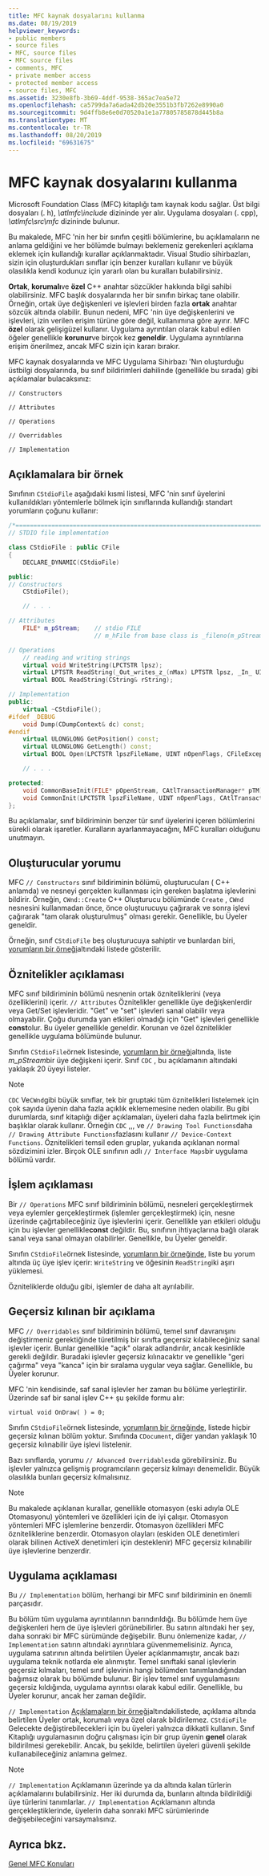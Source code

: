 ```yaml
---
title: MFC kaynak dosyalarını kullanma
ms.date: 08/19/2019
helpviewer_keywords:
- public members
- source files
- MFC, source files
- MFC source files
- comments, MFC
- private member access
- protected member access
- source files, MFC
ms.assetid: 3230e8fb-3b69-4ddf-9538-365ac7ea5e72
ms.openlocfilehash: ca5799da7a6ada42db20e3551b3fb7262e8990a0
ms.sourcegitcommit: 9d4ffb8e6e0d70520a1e1a77805785878d445b8a
ms.translationtype: MT
ms.contentlocale: tr-TR
ms.lasthandoff: 08/20/2019
ms.locfileid: "69631675"
---
```

# <a name="using-the-mfc-source-files"></a>MFC kaynak dosyalarını kullanma

Microsoft Foundation Class (MFC) kitaplığı tam kaynak kodu sağlar. Üst bilgi dosyaları (. h), *\atlmfc\include* dizininde yer alır. Uygulama dosyaları (. cpp), *\atlmfc\src\mfc* dizininde bulunur.

Bu makalede, MFC 'nin her bir sınıfın çeşitli bölümlerine, bu açıklamaların ne anlama geldiğini ve her bölümde bulmayı beklemeniz gerekenleri açıklama eklemek için kullandığı kurallar açıklanmaktadır. Visual Studio sihirbazları, sizin için oluşturdukları sınıflar için benzer kuralları kullanır ve büyük olasılıkla kendi kodunuz için yararlı olan bu kuralları bulabilirsiniz.

**Ortak**, **korumalı**ve **özel** C++ anahtar sözcükler hakkında bilgi sahibi olabilirsiniz. MFC başlık dosyalarında her bir sınıfın birkaç tane olabilir. Örneğin, ortak üye değişkenleri ve işlevleri birden fazla **ortak** anahtar sözcük altında olabilir. Bunun nedeni, MFC 'nin üye değişkenlerini ve işlevleri, izin verilen erişim türüne göre değil, kullanımına göre ayırır. MFC **özel** olarak gelişigüzel kullanır. Uygulama ayrıntıları olarak kabul edilen öğeler genellikle **korunur**ve birçok kez **geneldir**. Uygulama ayrıntılarına erişim önerilmez, ancak MFC sizin için kararı bırakır.

MFC kaynak dosyalarında ve MFC Uygulama Sihirbazı 'Nın oluşturduğu üstbilgi dosyalarında, bu sınıf bildirimleri dahilinde (genellikle bu sırada) gibi açıklamalar bulacaksınız:

`// Constructors`

`// Attributes`

`// Operations`

`// Overridables`

`// Implementation`

## <a name="an-example-of-the-comments"></a>Açıklamalara bir örnek

Sınıfının `CStdioFile` aşağıdaki kısmi listesi, MFC 'nin sınıf üyelerini kullanıldıkları yöntemlerle bölmek için sınıflarında kullandığı standart yorumların çoğunu kullanır:

```cpp
/*============================================================================*/
// STDIO file implementation

class CStdioFile : public CFile
{
    DECLARE_DYNAMIC(CStdioFile)

public:
// Constructors
    CStdioFile();

    // . . .

// Attributes
    FILE* m_pStream;    // stdio FILE
                        // m_hFile from base class is _fileno(m_pStream)

// Operations
    // reading and writing strings
    virtual void WriteString(LPCTSTR lpsz);
    virtual LPTSTR ReadString(_Out_writes_z_(nMax) LPTSTR lpsz, _In_ UINT nMax);
    virtual BOOL ReadString(CString& rString);

// Implementation
public:
    virtual ~CStdioFile();
#ifdef _DEBUG
    void Dump(CDumpContext& dc) const;
#endif
    virtual ULONGLONG GetPosition() const;
    virtual ULONGLONG GetLength() const;
    virtual BOOL Open(LPCTSTR lpszFileName, UINT nOpenFlags, CFileException* pError = NULL);

    // . . .

protected:
    void CommonBaseInit(FILE* pOpenStream, CAtlTransactionManager* pTM);
    void CommonInit(LPCTSTR lpszFileName, UINT nOpenFlags, CAtlTransactionManager* pTM);
};
```

Bu açıklamalar, sınıf bildiriminin benzer tür sınıf üyelerini içeren bölümlerini sürekli olarak işaretler. Kuralların ayarlanmayacağını, MFC kuralları olduğunu unutmayın.

## <a name="-constructors-comment"></a>Oluşturucular yorumu

MFC `// Constructors` sınıf bildiriminin bölümü, oluşturucuları ( C++ anlamda) ve nesneyi gerçekten kullanması için gereken başlatma işlevlerini bildirir. Örneğin, `CWnd::Create` C++ Oluşturucu bölümünde `Create` , `CWnd` nesnesini kullanmadan önce, önce oluşturucuyu çağırarak ve sonra işlevi çağırarak "tam olarak oluşturulmuş" olması gerekir. Genellikle, bu Üyeler geneldir.

Örneğin, sınıf `CStdioFile` beş oluşturucuya sahiptir ve bunlardan biri, [yorumların bir örneği](#an-example-of-the-comments)altındaki listede gösterilir.

## <a name="-attributes-comment"></a>Öznitelikler açıklaması

MFC sınıf bildiriminin bölümü nesnenin ortak özniteliklerini (veya özelliklerini) içerir. `// Attributes` Öznitelikler genellikle üye değişkenlerdir veya Get/Set işlevleridir. "Get" ve "set" işlevleri sanal olabilir veya olmayabilir. Çoğu durumda yan etkileri olmadığı için "Get" işlevleri genellikle **const**olur. Bu üyeler genellikle geneldir. Korunan ve özel öznitelikler genellikle uygulama bölümünde bulunur.

Sınıfın `CStdioFile`örnek listesinde, [yorumların bir örneği](#an-example-of-the-comments)altında, liste *m_pStream*bir üye değişkeni içerir. Sınıf `CDC` , bu açıklamanın altındaki yaklaşık 20 üyeyi listeler.

> [!NOTE]
> `CDC` Ve`CWnd`gibi büyük sınıflar, tek bir gruptaki tüm öznitelikleri listelemek için çok sayıda üyenin daha fazla açıklık eklememesine neden olabilir. Bu gibi durumlarda, sınıf kitaplığı diğer açıklamaları, üyeleri daha fazla belirtmek için başlıklar olarak kullanır. Örneğin `CDC` ,,, ve `// Drawing Tool Functions`daha `// Drawing Attribute Functions`fazlasını kullanır `// Device-Context Functions`. Öznitelikleri temsil eden gruplar, yukarıda açıklanan normal sözdizimini izler. Birçok OLE sınıfının adlı `// Interface Maps`bir uygulama bölümü vardır.

## <a name="-operations-comment"></a>İşlem açıklaması

Bir `// Operations` MFC sınıf bildiriminin bölümü, nesneleri gerçekleştirmek veya eylemler gerçekleştirmek (işlemler gerçekleştirmek) için, nesne üzerinde çağrtabileceğiniz üye işlevlerini içerir. Genellikle yan etkileri olduğu için bu işlevler genellikle**const** değildir. Bu, sınıfının ihtiyaçlarına bağlı olarak sanal veya sanal olmayan olabilirler. Genellikle, bu Üyeler geneldir.

Sınıfın `CStdioFile`örnek listesinde, [yorumların bir örneğinde](#an-example-of-the-comments), liste bu yorum altında üç üye işlev içerir: `WriteString` ve öğesinin `ReadString`iki aşırı yüklemesi.

Özniteliklerde olduğu gibi, işlemler de daha alt ayrılabilir.

## <a name="-overridables-comment"></a>Geçersiz kılınan bir açıklama

MFC `// Overridables` sınıf bildiriminin bölümü, temel sınıf davranışını değiştirmeniz gerektiğinde türetilmiş bir sınıfta geçersiz kılabileceğiniz sanal işlevler içerir. Bunlar genellikle "açık" olarak adlandırılır, ancak kesinlikle gerekli değildir. Buradaki işlevler geçersiz kılınacaktır ve genellikle "geri çağırma" veya "kanca" için bir sıralama uygular veya sağlar. Genellikle, bu Üyeler korunur.

MFC 'nin kendisinde, saf sanal işlevler her zaman bu bölüme yerleştirilir. Üzerinde saf bir sanal işlev C++ şu şekilde formu alır:

`virtual void OnDraw( ) = 0;`

Sınıfın `CStdioFile`örnek listesinde, [yorumların bir örneğinde](#an-example-of-the-comments), listede hiçbir geçersiz kılınan bölüm yoktur. Sınıfında `CDocument`, diğer yandan yaklaşık 10 geçersiz kılınabilir üye işlevi listelenir.

Bazı sınıflarda, yorumu `// Advanced Overridables`da görebilirsiniz. Bu işlevler yalnızca gelişmiş programcıların geçersiz kılmayı denemelidir. Büyük olasılıkla bunları geçersiz kılmalısınız.

> [!NOTE]
> Bu makalede açıklanan kurallar, genellikle otomasyon (eski adıyla OLE Otomasyonu) yöntemleri ve özellikleri için de iyi çalışır. Otomasyon yöntemleri MFC işlemlerine benzerdir. Otomasyon özellikleri MFC özniteliklerine benzerdir. Otomasyon olayları (eskiden OLE denetimleri olarak bilinen ActiveX denetimleri için desteklenir) MFC geçersiz kılınabilir üye işlevlerine benzerdir.

## <a name="-implementation-comment"></a>Uygulama açıklaması

Bu `// Implementation` bölüm, herhangi bir MFC sınıf bildiriminin en önemli parçasıdır.

Bu bölüm tüm uygulama ayrıntılarının barındırıldığı. Bu bölümde hem üye değişkenleri hem de üye işlevleri görünebilirler. Bu satırın altındaki her şey, daha sonraki bir MFC sürümünde değişebilir. Bunu önlemenize kadar, `// Implementation` satırın altındaki ayrıntılara güvenmemelisiniz. Ayrıca, uygulama satırının altında belirtilen Üyeler açıklanmamıştır, ancak bazı uygulama teknik notlarda ele alınmıştır. Temel sınıftaki sanal işlevlerin geçersiz kılmaları, temel sınıf işlevinin hangi bölümden tanımlandığından bağımsız olarak bu bölümde bulunur. Bir işlev temel sınıf uygulamasını geçersiz kıldığında, uygulama ayrıntısı olarak kabul edilir. Genellikle, bu Üyeler korunur, ancak her zaman değildir.

`// Implementation` [Açıklamaların bir örneği](#an-example-of-the-comments)altındakilistede, açıklama altında belirtilen Üyeler ortak, korumalı veya özel olarak bildirilemez. `CStdioFile` Gelecekte değiştirebilecekleri için bu üyeleri yalnızca dikkatli kullanın. Sınıf Kitaplığı uygulamasının doğru çalışması için bir grup üyenin **genel** olarak bildirilmesi gerekebilir. Ancak, bu şekilde, belirtilen üyeleri güvenli şekilde kullanabileceğiniz anlamına gelmez.

> [!NOTE]
> `// Implementation` Açıklamanın üzerinde ya da altında kalan türlerin açıklamalarını bulabilirsiniz. Her iki durumda da, bunların altında bildirildiği üye türlerini tanımlarlar. `// Implementation` Açıklamanın altında gerçekleştiklerinde, üyelerin daha sonraki MFC sürümlerinde değişebileceğini varsaymalısınız.

## <a name="see-also"></a>Ayrıca bkz.

[Genel MFC Konuları](../mfc/general-mfc-topics.md)
